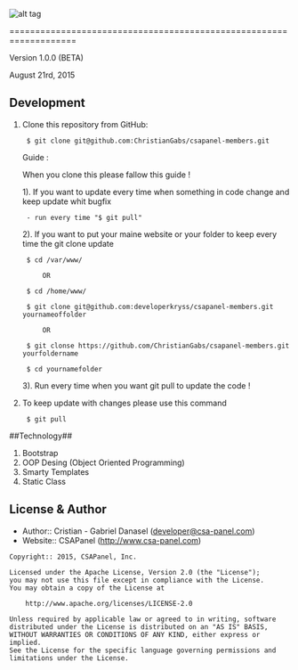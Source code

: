 ![alt tag](https://raw.githubusercontent.com/developerkryss/csapanel-members/master/templates/csapanel/images/logointerface.png)

===================================================================

Version 1.0.0 (BETA)

August 21rd, 2015

Development
-----------

1. Clone this repository from GitHub:

		$ git clone git@github.com:ChristianGabs/csapanel-members.git 
		
	Guide :
	
	When you clone this please fallow this guide !
	
	1). If you want to update every time when something in code change and keep update whit bugfix
	
		- run every time "$ git pull"
		
	2). If you want to put your maine website or your folder to keep every time the git clone update
	
		$ cd /var/www/
		
			OR
			
		$ cd /home/www/
		
		$ git clone git@github.com:developerkryss/csapanel-members.git yournameoffolder
		
			OR
			
		$ git clonse https://github.com/ChristianGabs/csapanel-members.git yourfoldername
		
		$ cd yournamefolder
		
	3). Run every time when you want git pull to update the code !
	
2. To keep update with changes please use this command

		$ git pull

##Technology##

 1. Bootstrap
 2. OOP Desing (Object Oriented Programming)
 3. Smarty Templates
 4. Static Class

License & Author
-----------------
- Author:: Cristian - Gabriel Danasel (<developer@csa-panel.com>)
- Website:: CSAPanel (http://www.csa-panel.com)


```text
Copyright:: 2015, CSAPanel, Inc.

Licensed under the Apache License, Version 2.0 (the "License");
you may not use this file except in compliance with the License.
You may obtain a copy of the License at

    http://www.apache.org/licenses/LICENSE-2.0

Unless required by applicable law or agreed to in writing, software
distributed under the License is distributed on an "AS IS" BASIS,
WITHOUT WARRANTIES OR CONDITIONS OF ANY KIND, either express or implied.
See the License for the specific language governing permissions and
limitations under the License.
```
